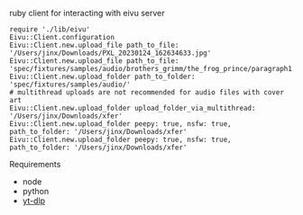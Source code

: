 ruby client for interacting with eivu server

```
require './lib/eivu'
Eivu::Client.configuration
Eivu::Client.new.upload_file path_to_file: '/Users/jinx/Downloads/PXL_20230124_162634633.jpg'
Eivu::Client.new.upload_file path_to_file: 'spec/fixtures/samples/audio/brothers_grimm/the_frog_prince/paragraph1.mp3'
Eivu::Client.new.upload_folder path_to_folder: 'spec/fixtures/samples/audio/'
# multithread uploads are not recommended for audio files with cover art
Eivu::Client.new.upload_folder upload_folder_via_multithread: '/Users/jinx/Downloads/xfer'
Eivu::Client.new.upload_folder peepy: true, nsfw: true, path_to_folder: '/Users/jinx/Downloads/xfer'
Eivu::Client.new.upload_folder peepy: true, nsfw: true, path_to_folder: '/Users/jinx/Downloads/xfer'
```



Requirements
- node
- python
- [yt-dlp](https://github.com/yt-dlp/yt-dlp)

